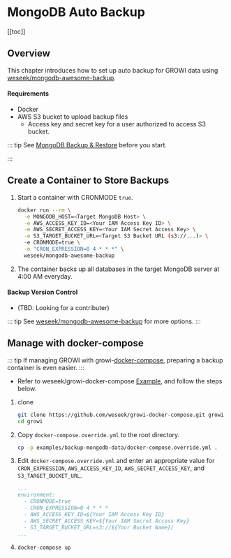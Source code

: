 # MongoDB Auto Backup

[[toc]]

## Overview

This chapter introduces how to set up auto backup for GROWI data using [weseek/mongodb-awesome-backup](https://github.com/weseek/mongodb-awesome-backup).

#### Requirements

* Docker
* AWS S3 bucket to upload backup files
  * Access key and secret key for a user authorized to access S3 bucket.

::: tip
See [MongoDB Backup & Restore](mongodb-backup.md) before you start.

:::

## Create a Container to Store Backups

1. Start a container with CRONMODE `true`.
    ```bash
    docker run --rm \
      -e MONGODB_HOST=<Target MongoDB Host> \
      -e AWS_ACCESS_KEY_ID=<Your IAM Access Key ID> \
      -e AWS_SECRET_ACCESS_KEY=<Your IAM Secret Access Key> \
      -e S3_TARGET_BUCKET_URL=<Target S3 Bucket URL (s3://...)> \
      -e CRONMODE=true \
      -e "CRON_EXPRESSION=0 4 * * *" \
      weseek/mongodb-awesome-backup
    ```
2. The container backs up all databases in the target MongoDB server at 4:00 AM everyday.

#### Backup Version Control

* (TBD: Looking for a contributer)

::: tip
See [weseek/mongodb-awesome-backup](https://github.com/weseek/mongodb-awesome-backup) for more options.
:::

## Manage with docker-compose

::: tip
If managing GROWI with growi-[docker-compose](../getting-started/docker-compose.md), preparing a backup container is even easier.
:::

* Refer to weseek/growi-docker-compose [Example](https://github.com/weseek/growi-docker-compose/tree/master/examples/backup-mongodb-data), and follow the steps below.

1. clone
    ```bash
    git clone https://github.com/weseek/growi-docker-compose.git growi
    cd growi
    ```
2. Copy `docker-compose.override.yml` to the root directory.
    ```bash
    cp -p examples/backup-mongodb-data/docker-compose.override.yml .
    ```
3. Edit `docker-compose.override.yml` and enter an appropriate value for `CRON_EXPRESSION`, `AWS_ACCESS_KEY_ID`, `AWS_SECRET_ACCESS_KEY`, and `S3_TARGET_BUCKET_URL`.
    ```yaml
    ...
    environment:
      - CRONMODE=true
      - CRON_EXPRESSION=0 4 * * *
      - AWS_ACCESS_KEY_ID=${Your IAM Access Key ID}
      - AWS_SECRET_ACCESS_KEY=${Your IAM Secret Access Key}
      - S3_TARGET_BUCKET_URL=s3://${Your Bucket Name}/
    ...
    ```
4. ```bash
   docker-compose up
   ```
